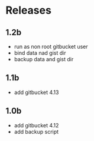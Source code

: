 # Releases

## 1.2b
- run as non root gitbucket user
- bind data nad gist dir
- backup data and gist dir

## 1.1b
- add gitbucket 4.13

## 1.0b
- add gitbucket 4.12
- add backup script

